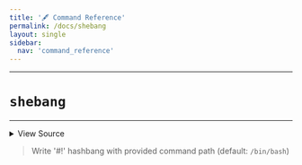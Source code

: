 ```yaml
---
title: '🖋️ Command Reference'
permalink: /docs/shebang
layout: single
sidebar:
  nav: 'command_reference'
---
```


---

# `shebang`

---



<details>
  <summary>View Source</summary>

{% highlight sh %}

local commandPath=/bin/bash
[ $# -gt 0 ] && commandPath="$*"

!fn --shellpen-private writeDSL prependln "#! $commandPath"
{% endhighlight %}

</details>



> Write '#!' hashbang with provided command path (default: `/bin/bash`)







